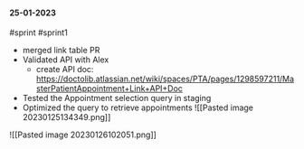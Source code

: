 #### 25-01-2023
#sprint #sprint1 
- merged link table PR
- Validated API with Alex
	- create API doc: https://doctolib.atlassian.net/wiki/spaces/PTA/pages/1298597211/MasterPatientAppointment+Link+API+Doc
- Tested the Appointment selection query in staging
- Optimized the query to retrieve appointments
![[Pasted image 20230125134349.png]]

![[Pasted image 20230126102051.png]]